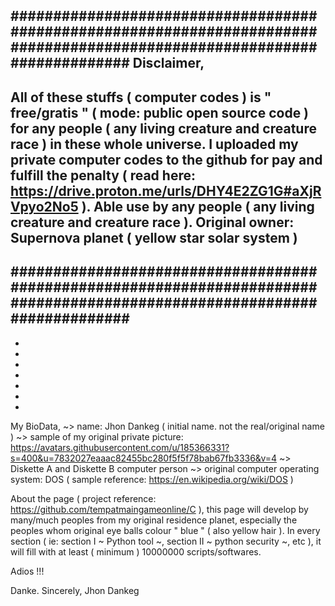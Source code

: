 
##########################################################################################################################
Disclaimer,
-
All of these stuffs ( computer codes ) is " free/gratis " ( mode: public open source code ) for any people ( any living creature and creature race ) in these whole universe. I uploaded my private computer codes to the github for pay and fulfill the penalty ( read here: https://drive.proton.me/urls/DHY4E2ZG1G#aXjRVpyo2No5 ). Able use by any people ( any living creature and creature race ).
Original owner: Supernova planet ( yellow star solar system )
-
##########################################################################################################################
-
-
-
-
-
-
-
-
My BioData,
~> name: Jhon Dankeg ( initial name. not the real/original name )
~> sample of my original private picture: https://avatars.githubusercontent.com/u/185366331?s=400&u=7832027eaaac82455bc280f5f5f78bab67fb3336&v=4
~> Diskette A and Diskette B computer person 
~> original computer operating system: DOS ( sample reference: https://en.wikipedia.org/wiki/DOS )






About the page ( project reference: https://github.com/tempatmaingameonline/C ),
this page will develop by many/much peoples from my original residence planet, especially the peoples whom original eye balls colour " blue " ( also yellow hair ). In every section ( ie: section I ~ Python tool ~, section II ~ python security ~, etc ), it will fill with at least ( minimum ) 10000000 scripts/softwares.

Adios !!!





Danke. Sincerely,
Jhon Dankeg

